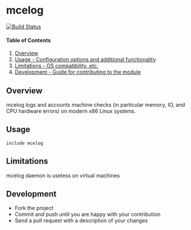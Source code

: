 # mcelog
[![Build Status](https://travis-ci.org/cristifalcas/puppet-mcelog.png?branch=master)](https://travis-ci.org/cristifalcas/puppet-mcelog)

#### Table of Contents

1. [Overview](#overview)
2. [Usage - Configuration options and additional functionality](#usage)
3. [Limitations - OS compatibility, etc.](#limitations)
4. [Development - Guide for contributing to the module](#development)

## Overview

mcelog logs and accounts machine checks (in particular memory, IO, and CPU hardware errors) 
on modern x86 Linux systems. 

## Usage

    include mcelog

## Limitations

mcelog daemon is useless on virtual machines

## Development

* Fork the project
* Commit and push until you are happy with your contribution
* Send a pull request with a description of your changes
